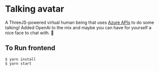 # Talking avatar

A ThreeJS-powered virtual human being that uses [Azure APIs](https://learn.microsoft.com/en-us/azure/cognitive-services/speech-service/how-to-speech-synthesis-viseme) to do some talking! Added OpenAi to the mix and maybe you can have for yourself a nice face to chat with. 🙂

## To Run frontend
```
$ yarn install
$ yarn start
```
